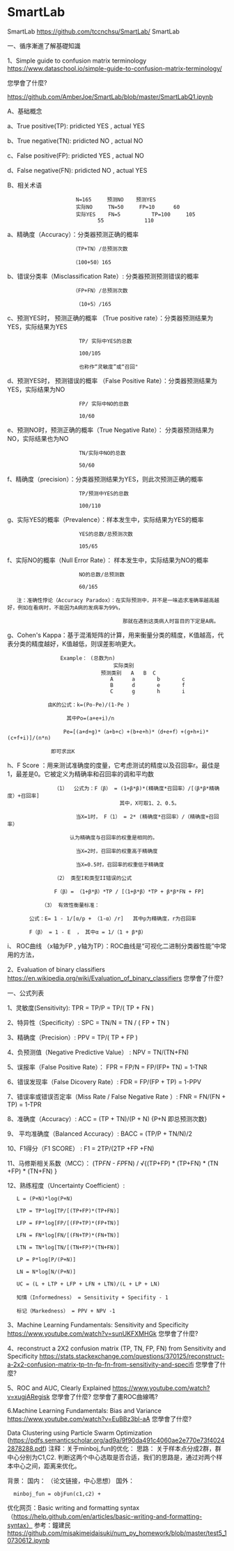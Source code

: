 # SmartLab
SmartLab
https://github.com/tccnchsu/SmartLab/
SmartLab

一、循序漸進了解基礎知識

1、Simple guide to confusion matrix terminology https://www.dataschool.io/simple-guide-to-confusion-matrix-terminology/ 

您學會了什麼?

https://github.com/AmberJoe/SmartLab/blob/master/SmartLabQ1.ipynb

A、基础概念

   a、True positive(TP):  pridicted YES , actual YES
   
   b、True negative(TN):  pridicted NO  , actual NO
   
   c、False positive(FP): pridicted YES , actual NO
   
   d、False negative(FN): pridicted NO  , actual YES
   
B、相关术语

                          N=165	    预测NO	预测YES	
                          实际NO     TN=50	 FP=10      60
                          实际YES    FN=5	         TP=100	    105
	                             55	            110	

   a、精确度（Accuracy）：分类器预测正确的概率
   
                         （TP+TN）/总预测次数
			 
                         （100+50）165
			 
   b、错误分类率（Misclassification Rate）:  分类器预测预测错误的概率
   
                         （FP+FN）/总预测次数
			 
                          （10+5）/165
			  
   c、预测YES时， 预测正确的概率 （True positive rate）：分类器预测结果为YES，实际结果为YES
   
                           TP/ 实际中YES的总数
			   
                           100/105
			   
                           也称作“灵敏度”或“召回"
			   
   d、预测YES时， 预测错误的概率 （False Positive Rate）：分类器预测结果为YES，实际结果为NO
   
                           FP/ 实际中NO的总数
			   
                           10/60
                          
   e、预测NO时，预测正确的概率（True Negative Rate）： 分类器预测结果为NO，实际结果也为NO
   
                           TN/实际中NO的总数
			   
                           50/60
                           
   f、精确度（precision）：分类器预测结果为YES，则此次预测正确的概率
   
                           TP/预测中YES的总数
			   
                           100/110
                           
   g、实际YES的概率（Prevalence）：样本发生中，实际结果为YES的概率
   
                           YES的总数/总预测次数
			   
                           105/65
                           
   f、实际NO的概率（Null Error Rate）： 样本发生中，实际结果为NO的概率
   
                           NO的总数/总预测数
			   
                           60/165
			   
       注：准确性悖论（Accuracy Paradox）：在实际预测中，并不是一味追求准确率越高越好，例如在看病时，不能因为A病的发病率为99%，
       
                                         那就在遇到这类病人时盲目的下定是A病。
       

   g、Cohen's Kappa：基于混淆矩阵的计算，用来衡量分类的精度，K值越高，代表分类的精度越好，K值越低，则误差影响更大。
   
                     Example： (总数为n)              
		                              实际类别
                                  预测类别   A	 B	C
                                     A      a	    b	    c
                                     B	    d	    e	    f
                                     C	    g	    h	    i
				     
	             由K的公式：k=(Po-Pe)/(1-Pe )
		     
		               其中Po=(a+e+i)/n
			       
			          Pe=[(a+d+g)*（a+b+c）+(b+e+h)*（d+e+f）+(g+h+i)*(c+f+i)]/(n*n)
				  
				  即可求出K
	       
   h、F Score ：用来测试准确度的度量，它考虑测试的精度以及召回率r。最佳是1，最差是0。它被定义为精确率和召回率的调和平均数
   
                   （1）  公式为：F（β） = (1+β*β)*(精确度*召回率）/[（β*β*精确度）+召回率]
                                        其中，X可取1、2、0.5。

                          当X=1时， F（1） = 2* (精确度*召回率）/（精确度+召回率）
			  
			            认为精确度与召回率的权重是相同的。
  
                          当X=2时，召回率的权重高于精确度
  
                          当X=0.5时，召回率的权重低于精确度

                   （2） 类型I和类型II错误的公式
		               
			       F（β）= （1+β*β）*TP / [（1+β*β）*TP + β*β*FN + FP]
			       
	           （3） 有效性衡量标准：
		   
		   公式：E= 1 - 1/[α/p + （1-α）/r]   其中p为精确度，r为召回率
		   
		   F（β） = 1 - E  ， 其中α = 1/（1 + β*β）

   i、 ROC曲线 （x轴为FP , y轴为TP）：ROC曲线是“可视化二进制分类器性能”中常用的方法，
   
2、Evaluation of binary classifiers https://en.wikipedia.org/wiki/Evaluation_of_binary_classifiers 
您學會了什麼?

一、公式列表

   1、灵敏度(Sensitivity):  TPR = TP/P = TP/( TP + FN )
   
   2、特异性（Specificity）: SPC = TN/N = TN / ( FP + TN )
   
   3、精确度（Precision）: PPV = TP/( TP + FP )
   
   4、负预测值（Negative Predictive Value） : NPV = TN/(TN+FN)
   
   5、误报率（False Positive Rate）： FPR = FP/N = FP/(FP+ TN) = 1-TNR
   
   6、错误发现率（False Dicovery Rate）:  FDR = FP/(FP + TP) = 1-PPV
   
   7、错误率或错误否定率（Miss Rate / False Negative Rate ）: FNR = FN/(FN + TP) = 1-TPR
   
   8、准确度（Accuracy）: ACC = (TP + TN)/(P + N)    {P+N 即总预测次数}
   
   9、 平均准确度（Balanced Accuracy）: BACC = (TP/P + TN/N)/2
   
   10、F1得分（F1 SCORE） : F1 = 2TP/(2TP +FP +FN)
   
   11、马修斯相关系数（MCC）： (TP*FN - FP*FN) / √{(TP+FP) * (TP+FN) * (TN +FP) * (TN+FN) }
   
   12、熟练程度（Uncertainty Coefficient）:
   
       L = (P+N)*log(P+N)
       
       LTP = TP*log[TP/[(TP+FP)*(TP+FN)]
       
       LFP = FP*log[FP/[(FP+TP)*(FP+TN)]
       
       LFN = FN*log[FN/[(FN+TP)*(FN+TN)]
       
       LTN = TN*log[TN/[(TN+FP)*(TN+FN)]
       
       LP = P*log[P/(P+N)]
       
       LN = N*log[N/(P+N)]
       
       UC = (L + LTP + LFP + LFN + LTN)/(L + LP + LN)
       
       知情（Informedness） = Sensitivity + Specifity - 1
       
       标记（Markedness） = PPV + NPV -1
       


3、Machine Learning Fundamentals: Sensitivity and Specificity https://www.youtube.com/watch?v=sunUKFXMHGk 
您學會了什麼?

4、reconstruct a 2X2 confusion matrix (TP, TN, FP, FN) from Sensitivity and Specificity https://stats.stackexchange.com/questions/370125/reconstruct-a-2x2-confusion-matrix-tp-tn-fp-fn-from-sensitivity-and-specifi 
您學會了什麼?

5、ROC and AUC, Clearly Explained https://www.youtube.com/watch?v=xugjARegisk
您學會了什麼? 您學會了畫ROC曲線嗎?


6.Machine Learning Fundamentals: Bias and Variance https://www.youtube.com/watch?v=EuBBz3bI-aA 您學會了什麼?



Data Clustering using Particle Swarm Optimization
(https://pdfs.semanticscholar.org/ad9a/9f90da491c4060ae2e770e73f40242878288.pdf)
注释：关于minboj_fun的优化：
      思路： 关于样本点分成2群，群中心分别为C1,C2.
             判断这两个中心选取是否合适，我们的思路是，通过对两个样本中心之间，距离来优化。
             
             
   背景：
       国内：
       （论文链接，中心思想）
       国外：
      
      minboj_fun = objFun(c1,c2) + 



优化网页：Basic writing and formatting syntax（https://help.github.com/en/articles/basic-writing-and-formatting-syntax）
参考：鐘建民 https://github.com/misakimeidaisuki/num_py_homework/blob/master/test5_10730612.ipynb
